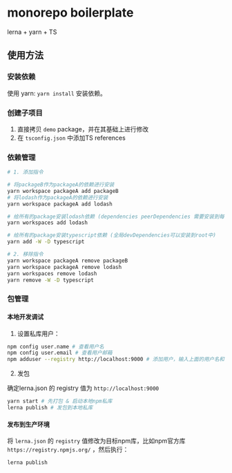 # monorepo boilerplate

lerna + yarn + TS 

## 使用方法

### 安装依赖

使用 yarn: `yarn install` 安装依赖。

### 创建子项目

1. 直接拷贝 `demo` package，并在其基础上进行修改
2. 在 `tsconfig.json` 中添加TS references

### 依赖管理

```sh
# 1. 添加指令

# 将packageB作为packageA的依赖进行安装
yarn workspace packageA add packageB
# 将lodash作为packageA的依赖进行安装
yarn workspace packageA add lodash

# 给所有的package安装lodash依赖 (dependencies peerDependencies 需要安装到每个package中)
yarn workspaces add lodash

# 给所有的package安装typescript依赖 (全局devDependencies可以安装到root中)
yarn add -W -D typescript

# 2. 移除指令
yarn workspace packageA remove packageB
yarn workspace packageA remove lodash
yarn workspaces remove lodash
yarn remove -W -D typescript
```

### 包管理


#### 本地开发调试

1. 设置私库用户：

```sh
npm config user.name # 查看用户名
npm config user.email # 查看用户邮箱
npm adduser --registry http://localhost:9000 # 添加用户，输入上面的用户名和邮箱；密码简单一点，比如 123
```

2. 发包

确定lerna.json 的 registry 值为 `http://localhost:9000`

```sh
yarn start # 先打包 & 启动本地npm私库
lerna publish # 发包到本地私库
```

#### 发布到生产环境

将 `lerna.json` 的 `registry` 值修改为目标npm库，比如npm官方库 `https://registry.npmjs.org/` ，然后执行：

```sh
lerna publish
```
